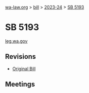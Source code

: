 [wa-law.org](/) > [bill](/bill/) > [2023-24](/bill/2023-24/) > [SB 5193](/bill/2023-24/sb/5193/)

# SB 5193
[leg.wa.gov](https://app.leg.wa.gov/billsummary?BillNumber=5193&Year=2023&Initiative=false)

## Revisions
* [Original Bill](1/)

## Meetings